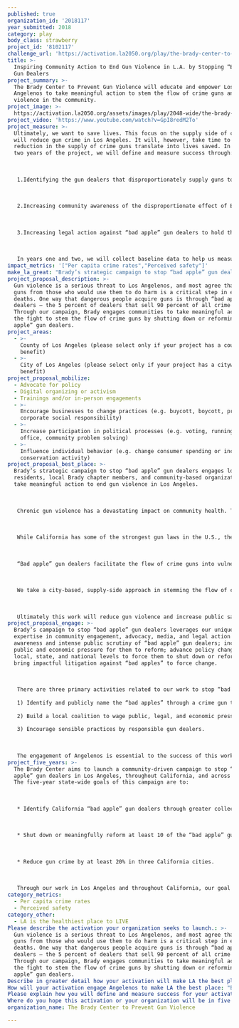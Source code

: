 ```yaml
---
published: true
organization_id: '2018117'
year_submitted: 2018
category: play
body_class: strawberry
project_id: '8102117'
challenge_url: 'https://activation.la2050.org/play/the-brady-center-to-prevent-gun-violence/'
title: >-
  Inspiring Community Action to End Gun Violence in L.A. by Stopping “Bad Apple”
  Gun Dealers
project_summary: >-
  The Brady Center to Prevent Gun Violence will educate and empower Los
  Angelenos to take meaningful action to stem the flow of crime guns and end gun
  violence in the community.
project_image: >-
  https://activation.la2050.org/assets/images/play/2048-wide/the-brady-center-to-prevent-gun-violence.jpg
project_video: 'https://www.youtube.com/watch?v=GpI8redM2To'
project_measure: >-
  Ultimately, we want to save lives. This focus on the supply side of crime guns
  will reduce gun crime in Los Angeles. It will, however, take time to see the
  reduction in the supply of crime guns translate into lives saved. In the first
  two years of the project, we will define and measure success through: 
   
   
   
   1.Identifying the gun dealers that disproportionately supply guns to criminals. 
   
   
   
   2.Increasing community awareness of the disproportionate effect of BAGDs. The number of community meetings, church programs, youth awareness events, and programs at local community colleges/universities will be measured, as will number of participants. 
   
   
   
   3.Increasing legal action against “bad apple” gun dealers to hold them accountable and force change. This includes convening discussions with local prosecutors about criminal prosecutions of illegal gun purchases as well as bringing civil lawsuits. 
   
   
   
   In years one and two, we will collect baseline data to help us measure these outcomes. In years three through five, we will engage an external researcher to conduct a comprehensive evaluation of the activities and outcomes of the city-focused intervention and assess the effectiveness the program.
impact_metrics: '["Per capita crime rates","Perceived safety"]'
make_la_great: "Brady’s strategic campaign to stop “bad apple” gun dealers engages local residents, local Brady chapter members, and community-based organizations to take meaningful action to end gun violence in Los Angeles. \r\n \r\n \r\n \r\n Chronic gun violence has a devastating impact on community health. There were 470 gun homicides in Los Angeles County over the past 12 months, according to the Los Angeles Times. Such tragedies are often the result of guns getting into the hands of people who should not have them, such as gun traffickers, convicted felons, domestic abusers, and people with a dangerous mental illness. Though these prohibited purchasers are not able to pass a Brady background check as required by law at federally licensed firearm dealers, they may obtain guns through “bad apple” gun dealers. These gun dealers knowingly ignore the law and engage in irresponsible business practices just to make a profit. The most recent Bureau of Alcohol, Tobacco and Firearms (ATF) data shows that nationally, 90 percent of crime guns are sold by only 5 percent of gun dealers. These “bad apples” supply nearly the entire U.S. criminal gun market. \r\n \r\n \r\n \r\n While California has some of the strongest gun laws in the U.S., the safety of Californians is dramatically compromised by the impact of “bad apple” gun dealers. Most California crime guns come from “bad apple” dealers in-state. Out of the 39,034 crime guns recovered in California in 2016, for which the source was identified, 67 percent were traced to California dealers. \r\n \r\n \r\n \r\n “Bad apple” gun dealers facilitate the flow of crime guns into vulnerable communities. These dealers knowingly or negligently skirt the law and endanger communities. For example, they may allow someone to “straw purchase” a gun on behalf of another person, typically someone who cannot pass a Brady background check. Or they may sell dozens or hundreds of the same type of gun to the same person in a short time. These purchasers are often trafficking guns to criminals. “Bad apple” gun dealers may also sell guns “off the books” that they then claim were lost or stolen. These purchasers are often people who could not pass a Brady background check or do not want a record of the sale. \r\n \r\n \r\n \r\n We take a city-based, supply-side approach in stemming the flow of crime guns into vulnerable Los Angeles communities by reforming or shutting down the “bad apple” gun dealers who knowingly or negligently sell guns to prohibited purchasers. Brady convenes and coordinates a wide array of partners including law enforcement, the legal community, researchers, the media, and community-based organizations to: 1) identify and name “bad apple” gun dealers, 2) wage public, legal, and economic pressure to shut down or reform “bad apple” gun dealers, and 3) encourage sensible practices by responsible gun dealers.\r\n \r\n \r\n \r\n Ultimately this work will reduce gun violence and increase public safety by reducing access to guns by those who would use them in crime."
project_proposal_description: >-
  Gun violence is a serious threat to Los Angelenos, and most agree that keeping
  guns from those who would use them to do harm is a critical step in ending gun
  deaths. One way that dangerous people acquire guns is through “bad apple” gun
  dealers — the 5 percent of dealers that sell 90 percent of all crime guns.
  Through our campaign, Brady engages communities to take meaningful action in
  the fight to stem the flow of crime guns by shutting down or reforming “bad
  apple” gun dealers.
project_areas:
  - >-
    County of Los Angeles (please select only if your project has a countywide
    benefit)
  - >-
    City of Los Angeles (please select only if your project has a citywide
    benefit)
project_proposal_mobilize:
  - Advocate for policy
  - Digital organizing or activism
  - Trainings and/or in-person engagements
  - >-
    Encourage businesses to change practices (e.g. buycott, boycott, promote
    corporate social responsibility)
  - >-
    Increase participation in political processes (e.g. voting, running for
    office, community problem solving)
  - >-
    Influence individual behavior (e.g. change consumer spending or increase
    conservation activity)
project_proposal_best_place: >-
  Brady’s strategic campaign to stop “bad apple” gun dealers engages local
  residents, local Brady chapter members, and community-based organizations to
  take meaningful action to end gun violence in Los Angeles. 
   
   
   
   Chronic gun violence has a devastating impact on community health. There were 470 gun homicides in Los Angeles County over the past 12 months, according to the Los Angeles Times. Such tragedies are often the result of guns getting into the hands of people who should not have them, such as gun traffickers, convicted felons, domestic abusers, and people with a dangerous mental illness. Though these prohibited purchasers are not able to pass a Brady background check as required by law at federally licensed firearm dealers, they may obtain guns through “bad apple” gun dealers. These gun dealers knowingly ignore the law and engage in irresponsible business practices just to make a profit. The most recent Bureau of Alcohol, Tobacco and Firearms (ATF) data shows that nationally, 90 percent of crime guns are sold by only 5 percent of gun dealers. These “bad apples” supply nearly the entire U.S. criminal gun market. 
   
   
   
   While California has some of the strongest gun laws in the U.S., the safety of Californians is dramatically compromised by the impact of “bad apple” gun dealers. Most California crime guns come from “bad apple” dealers in-state. Out of the 39,034 crime guns recovered in California in 2016, for which the source was identified, 67 percent were traced to California dealers. 
   
   
   
   “Bad apple” gun dealers facilitate the flow of crime guns into vulnerable communities. These dealers knowingly or negligently skirt the law and endanger communities. For example, they may allow someone to “straw purchase” a gun on behalf of another person, typically someone who cannot pass a Brady background check. Or they may sell dozens or hundreds of the same type of gun to the same person in a short time. These purchasers are often trafficking guns to criminals. “Bad apple” gun dealers may also sell guns “off the books” that they then claim were lost or stolen. These purchasers are often people who could not pass a Brady background check or do not want a record of the sale. 
   
   
   
   We take a city-based, supply-side approach in stemming the flow of crime guns into vulnerable Los Angeles communities by reforming or shutting down the “bad apple” gun dealers who knowingly or negligently sell guns to prohibited purchasers. Brady convenes and coordinates a wide array of partners including law enforcement, the legal community, researchers, the media, and community-based organizations to: 1) identify and name “bad apple” gun dealers, 2) wage public, legal, and economic pressure to shut down or reform “bad apple” gun dealers, and 3) encourage sensible practices by responsible gun dealers.
   
   
   
   Ultimately this work will reduce gun violence and increase public safety by reducing access to guns by those who would use them in crime.
project_proposal_engage: >-
  Brady’s campaign to stop “bad apple” gun dealers leverages our unique
  expertise in community engagement, advocacy, media, and legal action to create
  awareness and intense public scrutiny of “bad apple” gun dealers; increase
  public and economic pressure for them to reform; advance policy changes at the
  local, state, and national levels to force them to shut down or reform; and
  bring impactful litigation against “bad apples” to force change.
   
   
   
   There are three primary activities related to our work to stop “bad apple” gun dealers: 
   
   1) Identify and publicly name the “bad apples” through a crime gun trace report or by collaborating with local stakeholders — including law enforcement, crime labs, and community members; 
   
   2) Build a local coalition to wage public, legal, and economic pressure to shut down or reform “bad apple” gun dealers; and
   
   3) Encourage sensible practices by responsible gun dealers.
   
   
   
   The engagement of Angelenos is essential to the success of this work. With a local community organizer with deep ties to the Los Angeles community, we will recruit and empower a cadre of local community activists to wage public pressure against “bad apple” gun dealers in their communities through protests, boycotts, and public education and awareness raising events. We are particularly enthusiastic about engaging local youth activists in this work, and we will prioritize community outreach in neighborhoods most heavily impacted by gun violence, including neighborhoods in South L.A.
project_five_years: >-
  The Brady Center aims to launch a community-driven campaign to stop “bad
  apple” gun dealers in Los Angeles, throughout California, and across the U.S.
  The five-year state-wide goals of this campaign are to:
   
   
   
   * Identify California “bad apple” gun dealers through greater collection, publication and sharing of crime trace data and other key investigative information; 
   
   
   
   * Shut down or meaningfully reform at least 10 of the “bad apple” gun dealers affecting California; and 
   
   
   
   * Reduce gun crime by at least 20% in three California cities.
   
   
   
   Through our work in Los Angeles and throughout California, our goal is to build a model for city-based implementation that is scalable to other cities disproportionally affected by gun violence. In five years, it is our aim that Los Angeles and the Bay Area will have measurably reduced gun violence and can serve as models for other cities. Ultimately, we aim to stem the flow of crime guns into vulnerable communities across the U.S. to reduce gun violence and save lives.
category_metrics:
  - Per capita crime rates
  - Perceived safety
category_other:
  - LA is the healthiest place to LIVE
Please describe the activation your organization seeks to launch.: >-
  Gun violence is a serious threat to Los Angelenos, and most agree that keeping
  guns from those who would use them to do harm is a critical step in ending gun
  deaths. One way that dangerous people acquire guns is through “bad apple” gun
  dealers — the 5 percent of dealers that sell 90 percent of all crime guns.
  Through our campaign, Brady engages communities to take meaningful action in
  the fight to stem the flow of crime guns by shutting down or reforming “bad
  apple” gun dealers. 
Describe in greater detail how your activation will make LA the best place?: "Brady’s strategic campaign to stop “bad apple” gun dealers engages local residents, local Brady chapter members, and community-based organizations to take meaningful action to end gun violence in Los Angeles. \r\n\r\nChronic gun violence has a devastating impact on community health. There were 470 gun homicides in Los Angeles County over the past 12 months, according to the Los Angeles Times. Such tragedies are often the result of guns getting into the hands of people who should not have them, such as gun traffickers, convicted felons, domestic abusers, and people with a dangerous mental illness. Though these prohibited purchasers are not able to pass a Brady background check as required by law at federally licensed firearm dealers, they may obtain guns through “bad apple” gun dealers. These gun dealers knowingly ignore the law and engage in irresponsible business practices just to make a profit. The most recent Bureau of Alcohol, Tobacco and Firearms (ATF) data shows that nationally, 90 percent of crime guns are sold by only 5 percent of gun dealers. These “bad apples” supply nearly the entire U.S. criminal gun market. \r\n\r\nWhile California has some of the strongest gun laws in the U.S., the safety of Californians is dramatically compromised by the impact of “bad apple” gun dealers. Most California crime guns come from “bad apple” dealers in-state. Out of the 39,034 crime guns recovered in California in 2016, for which the source was identified, 67 percent were traced to California dealers. \r\n\r\n“Bad apple” gun dealers facilitate the flow of crime guns into vulnerable communities. These dealers knowingly or negligently skirt the law and endanger communities. For example, they may allow someone to “straw purchase” a gun on behalf of another person, typically someone who cannot pass a Brady background check. Or they may sell dozens or hundreds of the same type of gun to the same person in a short time. These purchasers are often trafficking guns to criminals. “Bad apple” gun dealers may also sell guns “off the books” that they then claim were lost or stolen. These purchasers are often people who could not pass a Brady background check or do not want a record of the sale. \r\n\r\nWe take a city-based, supply-side approach in stemming the flow of crime guns into vulnerable Los Angeles communities by reforming or shutting down the “bad apple” gun dealers who knowingly or negligently sell guns to prohibited purchasers. Brady convenes and coordinates a wide array of partners including law enforcement, the legal community, researchers, the media, and community-based organizations to: 1) identify and name “bad apple” gun dealers, 2) wage public, legal, and economic pressure to shut down or reform “bad apple” gun dealers, and 3) encourage sensible practices by responsible gun dealers.\r\n\r\nUltimately this work will reduce gun violence and increase public safety by reducing access to guns by those who would use them in crime. "
How will your activation engage Angelenos to make LA the best place: "Brady’s campaign to stop “bad apple” gun dealers leverages our unique expertise in community engagement, advocacy, media, and legal action to create awareness and intense public scrutiny of “bad apple” gun dealers; increase public and economic pressure for them to reform; advance policy changes at the local, state, and national levels to force them to shut down or reform; and bring impactful litigation against “bad apples” to force change.\r\n\r\nThere are three primary activities related to our work to stop “bad apple” gun dealers: \r\n1)\tIdentify and publicly name the “bad apples” through a crime gun trace report or by collaborating with local stakeholders — including law enforcement, crime labs, and community members; \r\n2)\tBuild a local coalition to wage public, legal, and economic pressure to shut down or reform “bad apple” gun dealers; and\r\n3)\tEncourage sensible practices by responsible gun dealers.\r\n\r\nThe engagement of Angelenos is essential to the success of this work. With a local community organizer with deep ties to the Los Angeles community, we will recruit and empower a cadre of local community activists to wage public pressure against “bad apple” gun dealers in their communities through protests, boycotts, and public education and awareness raising events. We are particularly enthusiastic about engaging local youth activists in this work, and we will prioritize community outreach in neighborhoods most heavily impacted by gun violence, including neighborhoods in South L.A. "
Please explain how you will define and measure success for your activation.: "Ultimately, we want to save lives. This focus on the supply side of crime guns will reduce gun crime in Los Angeles. It will, however, take time to see the reduction in the supply of crime guns translate into lives saved. In the first two years of the project, we will define and measure success through:  \r\n\r\n1.Identifying the gun dealers that disproportionately supply guns to criminals. \r\n\r\n2.Increasing community awareness of the disproportionate effect of BAGDs. The number of community meetings, church programs, youth awareness events, and programs at local community colleges/universities will be measured, as will number of participants.  \r\n\r\n3.Increasing legal action against “bad apple” gun dealers to hold them accountable and force change. This includes convening discussions with local prosecutors about criminal prosecutions of illegal gun purchases as well as bringing civil lawsuits. \r\n\r\nIn years one and two, we will collect baseline data to help us measure these outcomes. In years three through five, we will engage an external researcher to conduct a comprehensive evaluation of the activities and outcomes of the city-focused intervention and assess the effectiveness the program."
Where do you hope this activation or your organization will be in five years?: "The Brady Center aims to launch a community-driven campaign to stop “bad apple” gun dealers in Los Angeles, throughout California, and across the U.S. The five-year state-wide goals of this campaign are to:\r\n\r\n* Identify California “bad apple” gun dealers through greater collection, publication and sharing of crime trace data and other key investigative information; \r\n\r\n* Shut down or meaningfully reform at least 10 of the “bad apple” gun dealers affecting California; and \r\n\r\n* Reduce gun crime by at least 20% in three California cities.\r\n\r\nThrough our work in Los Angeles and throughout California, our goal is to build a model for city-based implementation that is scalable to other cities disproportionally affected by gun violence. In five years, it is our aim that Los Angeles and the Bay Area will have measurably reduced gun violence and can serve as models for other cities. Ultimately, we aim to stem the flow of crime guns into vulnerable communities across the U.S. to reduce gun violence and save lives.  "
organization_name: The Brady Center to Prevent Gun Violence

---
```

